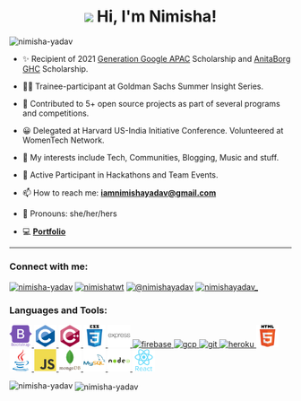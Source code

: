<!---
nimisha-yadav/nimisha-yadav is a ✨ special ✨ repository because its `README.md` (this file) appears on your GitHub profile.
You can click the Preview link to take a look at your changes.
--->

<h1 align="center"><img src="https://c.tenor.com/SNL9_xhZl9oAAAAj/waving-hand-joypixels.gif" width="45px"> Hi, I'm Nimisha!</h1>
<p align="left"> <img src="https://komarev.com/ghpvc/?username=nimisha-yadav&label=Profile%20Views&color=0e75b6&style=flat" alt="nimisha-yadav" /> </p>

- ✨ Recipient of 2021 [Generation Google APAC](https://buildyourfuture.withgoogle.com/scholarships/google-scholarship-recipients/) Scholarship and [AnitaBorg GHC](https://ghc.anitab.org/) Scholarship.

- 👩‍💻 Trainee-participant at Goldman Sachs Summer Insight Series.
-  📍 Contributed to 5+ open source projects as part of several programs and competitions.
- 😀 Delegated at Harvard US-India Initiative Conference. Volunteered at WomenTech Network.
- 🚀 My interests include Tech, Communities, Blogging, Music and stuff.
- 🤝 Active Participant in Hackathons and Team Events.
- 📫 How to reach me: **iamnimishayadav@gmail.com**
- 💠 Pronouns: she/her/hers
- 💻 **[Portfolio](https://nimisha-yadav.github.io/Website)**

<hr>
<h3 align="left">Connect with me:</h3>
<p align="left">
<a href="https://linkedin.com/in/nimisha-yadav" target="blank"><img align="center" src="https://raw.githubusercontent.com/rahuldkjain/github-profile-readme-generator/master/src/images/icons/Social/linked-in-alt.svg" alt="nimisha-yadav" height="27" width="40" /></a>
<a href="https://twitter.com/nimisha_y" target="blank"><img align="center" src="https://raw.githubusercontent.com/rahuldkjain/github-profile-readme-generator/master/src/images/icons/Social/twitter.svg" alt="nimishatwt" height="30" width="40" /></a>
<a href="https://medium.com/@nimishayadav" target="blank"><img align="center" src="https://cdn.jsdelivr.net/npm/simple-icons@3.1.0/icons/medium.svg" alt="@nimishayadav" height="30" width="40" /></a>
<a href="https://instagram.com/nimishayadav_" target="blank"><img align="center" src="https://raw.githubusercontent.com/rahuldkjain/github-profile-readme-generator/master/src/images/icons/Social/instagram.svg" alt="nimishayadav_" height="30" width="40" /></a>
</p>
<h3 align="left">Languages and Tools:</h3>
<p align="left"> <a href="https://getbootstrap.com" target="_blank"> <img src="https://raw.githubusercontent.com/devicons/devicon/master/icons/bootstrap/bootstrap-plain-wordmark.svg" alt="bootstrap" width="40" height="40"/> </a> <a href="https://www.cprogramming.com/" target="_blank"> <img src="https://raw.githubusercontent.com/devicons/devicon/master/icons/c/c-original.svg" alt="c" width="40" height="40"/> </a> <a href="https://www.w3schools.com/cpp/" target="_blank"> <img src="https://raw.githubusercontent.com/devicons/devicon/master/icons/cplusplus/cplusplus-original.svg" alt="cplusplus" width="40" height="40"/> </a> <a href="https://www.w3schools.com/css/" target="_blank"> <img src="https://raw.githubusercontent.com/devicons/devicon/master/icons/css3/css3-original-wordmark.svg" alt="css3" width="40" height="40"/> </a> <a href="https://expressjs.com" target="_blank"> <img src="https://raw.githubusercontent.com/devicons/devicon/master/icons/express/express-original-wordmark.svg" alt="express" width="40" height="40"/> </a> <a href="https://firebase.google.com/" target="_blank"> <img src="https://www.vectorlogo.zone/logos/firebase/firebase-icon.svg" alt="firebase" width="40" height="40"/> </a> <a href="https://cloud.google.com" target="_blank"> <img src="https://www.vectorlogo.zone/logos/google_cloud/google_cloud-icon.svg" alt="gcp" width="40" height="40"/> </a> <a href="https://git-scm.com/" target="_blank"> <img src="https://www.vectorlogo.zone/logos/git-scm/git-scm-icon.svg" alt="git" width="40" height="40"/> </a> <a href="https://heroku.com" target="_blank"> <img src="https://www.vectorlogo.zone/logos/heroku/heroku-icon.svg" alt="heroku" width="40" height="40"/> </a> <a href="https://www.w3.org/html/" target="_blank"> <img src="https://raw.githubusercontent.com/devicons/devicon/master/icons/html5/html5-original-wordmark.svg" alt="html5" width="40" height="40"/> </a> <a href="https://www.java.com" target="_blank"> <img src="https://raw.githubusercontent.com/devicons/devicon/master/icons/java/java-original.svg" alt="java" width="40" height="40"/> </a> <a href="https://developer.mozilla.org/en-US/docs/Web/JavaScript" target="_blank"> <img src="https://raw.githubusercontent.com/devicons/devicon/master/icons/javascript/javascript-original.svg" alt="javascript" width="40" height="40"/> </a> <a href="https://www.mongodb.com/" target="_blank"> <img src="https://raw.githubusercontent.com/devicons/devicon/master/icons/mongodb/mongodb-original-wordmark.svg" alt="mongodb" width="40" height="40"/> </a> <a href="https://www.mysql.com/" target="_blank"> <img src="https://raw.githubusercontent.com/devicons/devicon/master/icons/mysql/mysql-original-wordmark.svg" alt="mysql" width="40" height="40"/> </a> <a href="https://nodejs.org" target="_blank"> <img src="https://raw.githubusercontent.com/devicons/devicon/master/icons/nodejs/nodejs-original-wordmark.svg" alt="nodejs" width="40" height="40"/> </a> <a href="https://reactjs.org/" target="_blank"> <img src="https://raw.githubusercontent.com/devicons/devicon/master/icons/react/react-original-wordmark.svg" alt="react" width="40" height="40"/> </a> </p>

<p><img align="left" src="https://github-readme-stats.vercel.app/api/top-langs?username=nimisha-yadav&show_icons=true&locale=en&layout=compact" alt="nimisha-yadav" /></p>

<p>&nbsp;<img align="center" src="https://github-readme-stats.vercel.app/api?username=nimisha-yadav&show_icons=true&locale=en" alt="nimisha-yadav" /></p>

